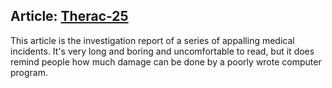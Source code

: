 ## Article: [Therac-25](https://ieeexplore-ieee-org.proxy.library.nyu.edu/stamp/stamp.jsp?tp=&arnumber=274940)

This article is the investigation report of a series of appalling medical incidents. It's very long and boring and uncomfortable to read, but it does remind people how much damage can be done by a poorly wrote computer program.